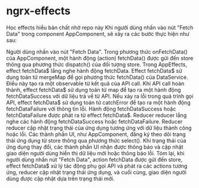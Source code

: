# ngrx-effects
Học effects hiểu bản chất nhờ repo này
Khi người dùng nhấn vào nút "Fetch Data" trong component AppComponent, sẽ xảy ra các bước thực hiện như sau:

Người dùng nhấn vào nút "Fetch Data".
Trong phương thức onFetchData() của AppComponent, một hành động (action) fetchData() được gửi đến store thông qua phương thức dispatch() của đối tượng store.
Trong AppEffects, effect fetchData$ lắng nghe hành động fetchData.
Effect fetchData$ sử dụng toán tử mergeMap để gọi phương thức fetchData() của DataService. Điều này tạo ra một observable từ kết quả của API call.
Khi API call hoàn thành, effect fetchData$ sử dụng toán tử map để tạo ra một hành động fetchDataSuccess với dữ liệu trả về từ API.
Nếu xảy ra lỗi trong quá trình gọi API, effect fetchData$ sử dụng toán tử catchError để tạo ra một hành động fetchDataFailure với thông tin lỗi.
Hành động fetchDataSuccess hoặc fetchDataFailure được phát ra từ effect fetchData$.
Reducer reducer lắng nghe các hành động fetchDataSuccess hoặc fetchDataFailure.
Reducer reducer cập nhật trạng thái của ứng dụng tương ứng với dữ liệu thành công hoặc lỗi.
Các thành phần UI, như AppComponent, đăng ký theo dõi trạng thái ứng dụng từ store thông qua phương thức select().
Khi trạng thái của ứng dụng thay đổi, các thành phần UI nhận được thông báo và cập nhật giao diện người dùng hiển thị dữ liệu mới hoặc thông báo lỗi.
Tóm lại, khi người dùng nhấn nút "Fetch Data", action fetchData được gửi đến store, effect fetchData$ xử lý tác động phụ gọi API và phát ra các actions tương ứng, reducer cập nhật trạng thái ứng dụng, và cuối cùng, giao diện người dùng được cập nhật dựa trên trạng thái mới.
